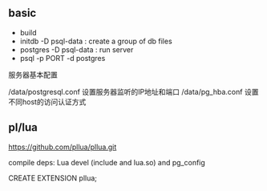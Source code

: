 ## basic

* build
* initdb -D psql-data : create a group of db files
* postgres -D psql-data : run server
* psql -p PORT -d postgres

服务器基本配置

/data/postgresql.conf 设置服务器监听的IP地址和端口
/data/pg_hba.conf 设置不同host的访问认证方式


## pl/lua

https://github.com/pllua/pllua.git

compile deps: Lua devel (include and lua.so) and pg_config

CREATE EXTENSION pllua;
